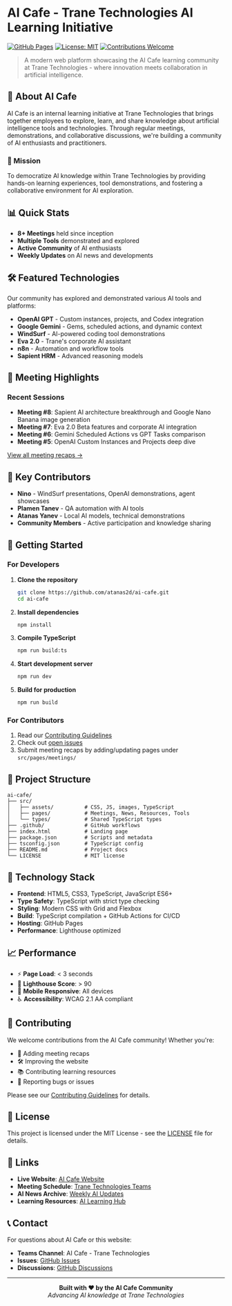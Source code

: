 # AI Cafe - Trane Technologies AI Learning Initiative

[![GitHub Pages](https://img.shields.io/badge/GitHub%20Pages-Live-brightgreen)](https://atanas2d.github.io/ai-cafe)
[![License: MIT](https://img.shields.io/badge/License-MIT-yellow.svg)](./LICENSE)
[![Contributions Welcome](https://img.shields.io/badge/contributions-welcome-brightgreen.svg)](./CONTRIBUTING.md)

> A modern web platform showcasing the AI Cafe learning community at Trane Technologies - where innovation meets collaboration in artificial intelligence.

## 🚀 About AI Cafe

AI Cafe is an internal learning initiative at Trane Technologies that brings together employees to explore, learn, and share knowledge about artificial intelligence tools and technologies. Through regular meetings, demonstrations, and collaborative discussions, we're building a community of AI enthusiasts and practitioners.

### 🎯 Mission
To democratize AI knowledge within Trane Technologies by providing hands-on learning experiences, tool demonstrations, and fostering a collaborative environment for AI exploration.

## 📊 Quick Stats

- **8+ Meetings** held since inception
- **Multiple Tools** demonstrated and explored
- **Active Community** of AI enthusiasts
- **Weekly Updates** on AI news and developments

## 🛠️ Featured Technologies

Our community has explored and demonstrated various AI tools and platforms:

- **OpenAI GPT** - Custom instances, projects, and Codex integration
- **Google Gemini** - Gems, scheduled actions, and dynamic context
- **WindSurf** - AI-powered coding tool demonstrations
- **Eva 2.0** - Trane's corporate AI assistant
- **n8n** - Automation and workflow tools
- **Sapient HRM** - Advanced reasoning models

## 📅 Meeting Highlights

### Recent Sessions
- **Meeting #8**: Sapient AI architecture breakthrough and Google Nano Banana image generation
- **Meeting #7**: Eva 2.0 Beta features and corporate AI integration
- **Meeting #6**: Gemini Scheduled Actions vs GPT Tasks comparison
- **Meeting #5**: OpenAI Custom Instances and Projects deep dive

[View all meeting recaps →](./src/pages/meetings/)

## 🌟 Key Contributors

- **Nino** - WindSurf presentations, OpenAI demonstrations, agent showcases
- **Plamen Tanev** - QA automation with AI tools
- **Atanas Yanev** - Local AI models, technical demonstrations
- **Community Members** - Active participation and knowledge sharing

## 🚀 Getting Started

### For Developers

1. **Clone the repository**
   ```bash
   git clone https://github.com/atanas2d/ai-cafe.git
   cd ai-cafe
   ```

2. **Install dependencies**
   ```bash
   npm install
   ```

3. **Compile TypeScript**
   ```bash
   npm run build:ts
   ```

4. **Start development server**
   ```bash
   npm run dev
   ```

5. **Build for production**
   ```bash
   npm run build
   ```

### For Contributors

1. Read our [Contributing Guidelines](./CONTRIBUTING.md)
2. Check out [open issues](https://github.com/atanas2d/ai-cafe/issues)
3. Submit meeting recaps by adding/updating pages under `src/pages/meetings/`

## 📁 Project Structure

```
ai-cafe/
├── src/
│   ├── assets/          # CSS, JS, images, TypeScript
│   ├── pages/           # Meetings, News, Resources, Tools
│   └── types/           # Shared TypeScript types
├── .github/             # GitHub workflows
├── index.html           # Landing page
├── package.json         # Scripts and metadata
├── tsconfig.json        # TypeScript config
├── README.md            # Project docs
└── LICENSE              # MIT license
```

## 🔧 Technology Stack

- **Frontend**: HTML5, CSS3, TypeScript, JavaScript ES6+
- **Type Safety**: TypeScript with strict type checking
- **Styling**: Modern CSS with Grid and Flexbox
- **Build**: TypeScript compilation + GitHub Actions for CI/CD
- **Hosting**: GitHub Pages
- **Performance**: Lighthouse optimized

## 📈 Performance

- ⚡ **Page Load**: < 3 seconds
- 🎯 **Lighthouse Score**: > 90
- 📱 **Mobile Responsive**: All devices
- ♿ **Accessibility**: WCAG 2.1 AA compliant

## 🤝 Contributing

We welcome contributions from the AI Cafe community! Whether you're:

- 📝 Adding meeting recaps
- 🛠️ Improving the website
- 📚 Contributing learning resources
- 🐛 Reporting bugs or issues

Please see our [Contributing Guidelines](./CONTRIBUTING.md) for details.

## 📄 License

This project is licensed under the MIT License - see the [LICENSE](./LICENSE) file for details.

## 🔗 Links

- **Live Website**: [AI Cafe Website](https://atanas2d.github.io/ai-cafe)
- **Meeting Schedule**: [Trane Technologies Teams](https://teams.microsoft.com)
- **AI News Archive**: [Weekly AI Updates](./src/pages/news/)
- **Learning Resources**: [AI Learning Hub](./src/pages/resources/)

## 📞 Contact

For questions about AI Cafe or this website:

- **Teams Channel**: AI Cafe - Trane Technologies
- **Issues**: [GitHub Issues](https://github.com/atanas2d/ai-cafe/issues)
- **Discussions**: [GitHub Discussions](https://github.com/atanas2d/ai-cafe/discussions)

---

<div align="center">
  <strong>Built with ❤️ by the AI Cafe Community</strong><br>
  <em>Advancing AI knowledge at Trane Technologies</em>
</div>
